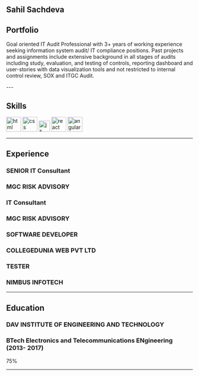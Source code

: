 ## Sahil Sachdeva

## Portfolio

<p>Goal oriented IT Audit Professional with 3+ years of working experience seeking information system audit/ IT compliance positions. Past projects and assignments include extensive background in all stages of audits including study, evaluation, and testing of controls, reporting dashboard and user-stories with data visualization tools and not restricted to internal control review, SOX and ITGC Audit.<p>
---

## Skills

<p align='left'>
  <img src="https://upload.wikimedia.org/wikipedia/commons/thumb/6/61/HTML5_logo_and_wordmark.svg/2048px-HTML5_logo_and_wordmark.svg.png" alt="html" width="40" height="40">
  <img src='https://upload.wikimedia.org/wikipedia/commons/thumb/d/d5/CSS3_logo_and_wordmark.svg/1200px-CSS3_logo_and_wordmark.svg.png' alt="css" width="40" height="40">
  <img src='https://upload.wikimedia.org/wikipedia/commons/6/6a/JavaScript-logo.png' height='30' width='auto' alt="js">
   <img src="https://upload.wikimedia.org/wikipedia/commons/thumb/a/a7/React-icon.svg/1280px-React-icon.svg.png" alt="react" width="auto" height="40"/>
   <img src="https://angular.io/assets/images/logos/angular/angular.svg" alt="angular" width="40" height="40"/>
</p>

---

## Experience

### **SENIOR IT Consultant**
### MGC RISK ADVISORY

### **IT Consultant**
### MGC RISK ADVISORY

### **SOFTWARE DEVELOPER**
### COLLEGEDUNIA WEB PVT LTD

### **TESTER**
### NIMBUS INFOTECH

---

## Education

### **DAV INSTITUTE OF ENGINEERING AND TECHNOLOGY**
### BTech Electronics and Telecommunications ENgineering (2013- 2017)
<p>75%</p>

---
